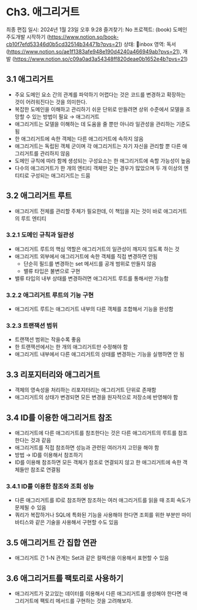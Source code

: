 # Ch3. 애그리거트

최종 편집 일시: 2024년 1월 23일 오후 9:28
즐겨찾기: No
프로젝트: (book) 도메인 주도개발 시작하기  (https://www.notion.so/book-cb10f7efd53346d0b5cd32514b34471b?pvs=21)
상태: inbox
영역: 독서 (https://www.notion.so/ae1f1383afe948e190d4240a466949ab?pvs=21), 개발 (https://www.notion.so/c09a0ad3a54348ff820deae0b1652e4b?pvs=21)

## 3.1 애그리거트

- 주요 도메인 요소 간의 관계를 파악하기 어렵다는 것은 코드를 변경하고 확장하는 것이 어려워진다는 것을 의미한다.
- 복잡한 도메인을 이해하고 관리하기  쉬운 단위로 만들려면 상위 수준에서 모델을 조망할 수 있는 방법이 필요 → 애그리거트
- 애그리거트는 모델을 이해하는 데 도움을 줄 뿐만 아니라 일관성을 관리하는 기준도 됨
- 한 애그리거트에 속한 객체는 다른 애그리거트에 속하지 않음
- 애그리거트는 독립된 객체 군이며 각 애그리거트는 자기 자신을 관리할 뿐 다른 애그리거트를 관리하지 않음
- 도메인 규칙에 따라 함께 생성되는 구성요소는 한 애그리거트에 속할 가능성이 높음
- 다수의 애그리거트가 한 개의 엔티티 객체만 갖는 경우가 많았으며 두 개 이상의 엔티티로 구성되는 애그리거트는 드뭄

## 3.2 애그리거트 루트

- 애그리거트 전체를 관리할 주체가 필요한데, 이 책임을 지는 것이 바로 애그리거트의 루트 엔티티

### 3.2.1 도메인 규칙과 일관성

- 애그리거트 루트의 핵심 역할은 애그리거트의 일관성이 깨지지 않도록 하는 것
- 애그리거트 외부에서 애그리거트에 속한 객체를 직접 변경하면 안됨
    - 단순히 필드를 변경하는 set 메서드를 공개 범위로 만들지 않음
    - 밸류 타입은 불변으로 구현
- 밸류 타입의 내부 상태를 변경하려면 애그리거트 루트를 통해서만 가능함

### 3.2.2 애그리거트 루트의 기능 구현

- 애그리거트 루트는 애그리거트 내부의 다른 객체를 조합해서 기능을 완성함

### 3.2.3 트랜잭션 범위

- 트랜잭션 범위는 작을수록 좋음
- 한 트랜잭션에서는 한 개의 애그리거트만 수정해야 함
- 애그리거트 내부에서 다른 애그리거트의 상태를 변경하는 기능을 실행하면 안 됨

## 3.3 리포지터리와 애그리거트

- 객체의 영속성을 처리하는 리포지터리는 애그리거트 단위로 존재함
- 애그리거트의 상태가 변경되면 모든 변경을 원자적으로 저장소에 반영해야 함

## 3.4 ID를 이용한 애그리거트 참조

- 애그리거트에 다른 애그리거트를 참조한다는 것은 다른 애그리거트의 루트를 참조한다는 것과 같음
- 애그리거트를 직접 참조하면 성능과 관련된 여러가지 고민을 해야 함
- 방법 → ID를 이용해서 참조하기
- ID를 이용해 참조하면 모든 객체가 참조로 연결되지 않고 한 애그리거트에 속한 객체들만 참조로 연결됨

### 3.4.1 ID를 이용한 참조와 조회 성능

- 다른 애그리거트를 ID로 참조하면 참조하는 여러 애그리거트를 읽을 때 조회 속도가 문제될 수 있음
- 쿼리가 복잡하거나 SQL에 특화된 기능을 사용해야 한다면 조회를 위한 부분만 마이바티스와 같은 기술을 사용해서 구현할 수도 있음

## 3.5 애그리거트 간 집합 연관

- 애그리거트 간 1-N 관계는 Set과 같은 컬렉션을 이용해서 표현할 수 있음

## 3.6 애그리거트를 팩토리로 사용하기

- 애그리거트가 갖고있는 데이터를 이용해서 다른 애그리거트를 생성해야 한다면 애그리거트에 팩토리 메서드를 구현하는 것을 고려해보자.